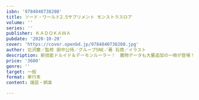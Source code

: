 ```yaml
---
isbn: '9784040738208'
title: ソード・ワールド2.5サプリメント モンストラスロア
volume: ''
series: ''
publisher: ＫＡＤＯＫＡＷＡ
pubdate: '2020-10-20'
cover: 'https://cover.openbd.jp/9784040738208.jpg'
author: 北沢慶／監修 田中公侍／グループSNE／著 石商／イラスト
description: 新技能ドルイド＆デーモンルーラー！　魔物データも大量追加の一冊が登場！
price: '3600'
genre: ''
target: 一般
format: 単行本
content: 諸芸・娯楽

---
```


